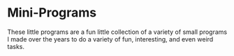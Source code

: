 Mini-Programs
=================

These little programs are a fun little collection of a variety of small programs I made over the years to do a variety of fun, 
interesting, and even weird tasks.
